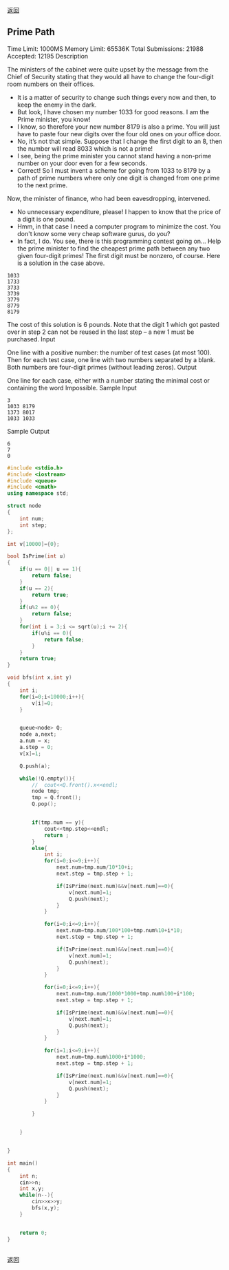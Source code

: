 ﻿[返回](https://github.com/superkunn/acmer)
## Prime Path
Time Limit: 1000MS		Memory Limit: 65536K
Total Submissions: 21988		Accepted: 12195
Description

The ministers of the cabinet were quite upset by the message from the Chief of Security stating that they would all have to change the four-digit room numbers on their offices. 
* It is a matter of security to change such things every now and then, to keep the enemy in the dark. 
* But look, I have chosen my number 1033 for good reasons. I am the Prime minister, you know! 
* I know, so therefore your new number 8179 is also a prime. You will just have to paste four new digits over the four old ones on your office door. 
* No, it’s not that simple. Suppose that I change the first digit to an 8, then the number will read 8033 which is not a prime! 
* I see, being the prime minister you cannot stand having a non-prime number on your door even for a few seconds. 
* Correct! So I must invent a scheme for going from 1033 to 8179 by a path of prime numbers where only one digit is changed from one prime to the next prime. 

Now, the minister of finance, who had been eavesdropping, intervened. 
* No unnecessary expenditure, please! I happen to know that the price of a digit is one pound. 
* Hmm, in that case I need a computer program to minimize the cost. You don't know some very cheap software gurus, do you? 
* In fact, I do. You see, there is this programming contest going on... Help the prime minister to find the cheapest prime path between any two given four-digit primes! The first digit must be nonzero, of course. Here is a solution in the case above. 
```
1033
1733
3733
3739
3779
8779
8179
```
The cost of this solution is 6 pounds. Note that the digit 1 which got pasted over in step 2 can not be reused in the last step – a new 1 must be purchased.
Input

One line with a positive number: the number of test cases (at most 100). Then for each test case, one line with two numbers separated by a blank. Both numbers are four-digit primes (without leading zeros).
Output

One line for each case, either with a number stating the minimal cost or containing the word Impossible.
Sample Input
```
3
1033 8179
1373 8017
1033 1033
```
Sample Output
```
6
7
0
```
```c++
#include <stdio.h>
#include <iostream>
#include <queue>
#include <cmath>
using namespace std;

struct node
{
    int num;
    int step;
};

int v[10000]={0};

bool IsPrime(int u)
{
    if(u == 0|| u == 1){
        return false;
    }
    if(u == 2){
        return true;
    }
    if(u%2 == 0){
        return false;
    }
    for(int i = 3;i <= sqrt(u);i += 2){
        if(u%i == 0){
            return false;
        }
    }
    return true;
}

void bfs(int x,int y)
{
    int i;
    for(i=0;i<10000;i++){
        v[i]=0;
    }


    queue<node> Q;
    node a,next;
    a.num = x;
    a.step = 0;
    v[x]=1;

    Q.push(a);

    while(!Q.empty()){
        //  cout<<Q.front().x<<endl;
        node tmp;
        tmp = Q.front();
        Q.pop();


        if(tmp.num == y){
            cout<<tmp.step<<endl;
            return ;
        }
        else{
            int i;
            for(i=0;i<=9;i++){
                next.num=tmp.num/10*10+i;
                next.step = tmp.step + 1;

                if(IsPrime(next.num)&&v[next.num]==0){
                    v[next.num]=1;
                    Q.push(next);
                }
            }

            for(i=0;i<=9;i++){
                next.num=tmp.num/100*100+tmp.num%10+i*10;
                next.step = tmp.step + 1;

                if(IsPrime(next.num)&&v[next.num]==0){
                    v[next.num]=1;
                    Q.push(next);
                }
            }

            for(i=0;i<=9;i++){
                next.num=tmp.num/1000*1000+tmp.num%100+i*100;
                next.step = tmp.step + 1;

                if(IsPrime(next.num)&&v[next.num]==0){
                    v[next.num]=1;
                    Q.push(next);
                }
            }

            for(i=1;i<=9;i++){
                next.num=tmp.num%1000+i*1000;
                next.step = tmp.step + 1;

                if(IsPrime(next.num)&&v[next.num]==0){
                    v[next.num]=1;
                    Q.push(next);
                }
            }

        }


    }


}

int main()
{
    int n;
    cin>>n;
    int x,y;
    while(n--){
        cin>>x>>y;
        bfs(x,y);
    }


    return 0;
}



```
[返回](https://github.com/superkunn/acmer)